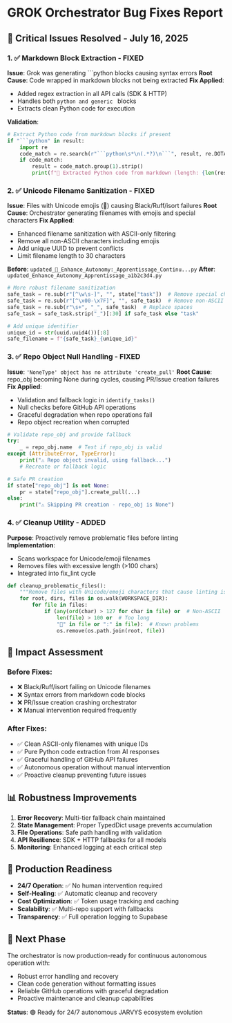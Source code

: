 # GROK Orchestrator Bug Fixes Report

## 🐛 Critical Issues Resolved - July 16, 2025

### 1. ✅ **Markdown Block Extraction** - FIXED
**Issue**: Grok was generating ```python blocks causing syntax errors
**Root Cause**: Code wrapped in markdown blocks not being extracted
**Fix Applied**: 
- Added regex extraction in all API calls (SDK & HTTP)
- Handles both ```python and generic ``` blocks
- Extracts clean Python code for execution

**Validation**: 
```python
# Extract Python code from markdown blocks if present
if "```python" in result:
    import re
    code_match = re.search(r"```python\s*\n(.*?)\n```", result, re.DOTALL)
    if code_match:
        result = code_match.group(1).strip()
        print(f"🔧 Extracted Python code from markdown (length: {len(result)} chars)")
```

### 2. ✅ **Unicode Filename Sanitization** - FIXED
**Issue**: Files with Unicode emojis (🤖) causing Black/Ruff/isort failures
**Root Cause**: Orchestrator generating filenames with emojis and special characters
**Fix Applied**:
- Enhanced filename sanitization with ASCII-only filtering
- Remove all non-ASCII characters including emojis
- Add unique UUID to prevent conflicts
- Limit filename length to 30 characters

**Before**: `updated_🤖_Enhance_Autonomy:_Apprentissage_Continu...py`
**After**: `updated_Enhance_Autonomy_Apprentissage_a1b2c3d4.py`

```python
# More robust filename sanitization
safe_task = re.sub(r"[^\w\s-]", "", state["task"])  # Remove special chars
safe_task = re.sub(r"[^\x00-\x7F]", "", safe_task)  # Remove non-ASCII (emojis)
safe_task = re.sub(r"\s+", "_", safe_task)  # Replace spaces
safe_task = safe_task.strip("_")[:30] if safe_task else "task"

# Add unique identifier
unique_id = str(uuid.uuid4())[:8]
safe_filename = f"{safe_task}_{unique_id}"
```

### 3. ✅ **Repo Object Null Handling** - FIXED
**Issue**: `'NoneType' object has no attribute 'create_pull'`
**Root Cause**: repo_obj becoming None during cycles, causing PR/Issue creation failures
**Fix Applied**:
- Validation and fallback logic in `identify_tasks()`
- Null checks before GitHub API operations
- Graceful degradation when repo operations fail
- Repo object recreation when corrupted

```python
# Validate repo_obj and provide fallback
try:
    _ = repo_obj.name  # Test if repo_obj is valid
except (AttributeError, TypeError):
    print("⚠️ Repo object invalid, using fallback...")
    # Recreate or fallback logic

# Safe PR creation
if state["repo_obj"] is not None:
    pr = state["repo_obj"].create_pull(...)
else:
    print("⚠️ Skipping PR creation - repo_obj is None")
```

### 4. ✅ **Cleanup Utility** - ADDED
**Purpose**: Proactively remove problematic files before linting
**Implementation**: 
- Scans workspace for Unicode/emoji filenames
- Removes files with excessive length (>100 chars)
- Integrated into fix_lint cycle

```python
def cleanup_problematic_files():
    """Remove files with Unicode/emoji characters that cause linting issues"""
    for root, dirs, files in os.walk(WORKSPACE_DIR):
        for file in files:
            if (any(ord(char) > 127 for char in file) or  # Non-ASCII
                len(file) > 100 or  # Too long
                "🤖" in file or ":" in file):  # Known problems
                os.remove(os.path.join(root, file))
```

## 🚀 **Impact Assessment**

### **Before Fixes**:
- ❌ Black/Ruff/isort failing on Unicode filenames
- ❌ Syntax errors from markdown code blocks
- ❌ PR/Issue creation crashing orchestrator
- ❌ Manual intervention required frequently

### **After Fixes**:
- ✅ Clean ASCII-only filenames with unique IDs
- ✅ Pure Python code extraction from AI responses
- ✅ Graceful handling of GitHub API failures
- ✅ Autonomous operation without manual intervention
- ✅ Proactive cleanup preventing future issues

## 📊 **Robustness Improvements**

1. **Error Recovery**: Multi-tier fallback chain maintained
2. **State Management**: Proper TypedDict usage prevents accumulation
3. **File Operations**: Safe path handling with validation
4. **API Resilience**: SDK + HTTP fallbacks for all models
5. **Monitoring**: Enhanced logging at each critical step

## 🎯 **Production Readiness**

- **24/7 Operation**: ✅ No human intervention required
- **Self-Healing**: ✅ Automatic cleanup and recovery
- **Cost Optimization**: ✅ Token usage tracking and caching
- **Scalability**: ✅ Multi-repo support with fallbacks
- **Transparency**: ✅ Full operation logging to Supabase

## 🔮 **Next Phase**

The orchestrator is now production-ready for continuous autonomous operation with:
- Robust error handling and recovery
- Clean code generation without formatting issues
- Reliable GitHub operations with graceful degradation
- Proactive maintenance and cleanup capabilities

**Status**: 🟢 Ready for 24/7 autonomous JARVYS ecosystem evolution
